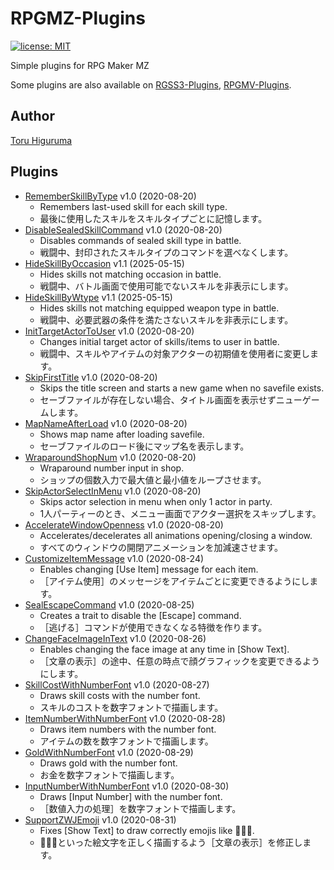 # RPGMZ-Plugins
[![license: MIT](https://img.shields.io/badge/license-MIT-blue.svg)](/LICENSE)

Simple plugins for RPG Maker MZ

Some plugins are also available on [RGSS3-Plugins](https://git.io/tic), [RPGMV-Plugins](https://git.io/tmv).

## Author
[Toru Higuruma](https://github.com/neofuji)

## Plugins
- [RememberSkillByType](/RememberSkillByType.js) v1.0 (2020-08-20)
  - Remembers last-used skill for each skill type.
  - 最後に使用したスキルをスキルタイプごとに記憶します。
- [DisableSealedSkillCommand](/DisableSealedSkillCommand.js) v1.0 (2020-08-20)
  - Disables commands of sealed skill type in battle.
  - 戦闘中、封印されたスキルタイプのコマンドを選べなくします。
- [HideSkillByOccasion](/HideSkillByOccasion.js) v1.1 (2025-05-15)
  - Hides skills not matching occasion in battle.
  - 戦闘中、バトル画面で使用可能でないスキルを非表示にします。
- [HideSkillByWtype](/HideSkillByWtype.js) v1.1 (2025-05-15)
  - Hides skills not matching equipped weapon type in battle.
  - 戦闘中、必要武器の条件を満たさないスキルを非表示にします。
- [InitTargetActorToUser](/InitTargetActorToUser.js) v1.0 (2020-08-20)
  - Changes initial target actor of skills/items to user in battle.
  - 戦闘中、スキルやアイテムの対象アクターの初期値を使用者に変更します。
- [SkipFirstTitle](/SkipFirstTitle.js) v1.0 (2020-08-20)
  - Skips the title screen and starts a new game when no savefile exists.
  - セーブファイルが存在しない場合、タイトル画面を表示せずニューゲームします。
- [MapNameAfterLoad](/MapNameAfterLoad.js) v1.0 (2020-08-20)
  - Shows map name after loading savefile.
  - セーブファイルのロード後にマップ名を表示します。
- [WraparoundShopNum](/WraparoundShopNum.js) v1.0 (2020-08-20)
  - Wraparound number input in shop.
  - ショップの個数入力で最大値と最小値をループさせます。
- [SkipActorSelectInMenu](/SkipActorSelectInMenu.js) v1.0 (2020-08-20)
  - Skips actor selection in menu when only 1 actor in party.
  - 1人パーティーのとき、メニュー画面でアクター選択をスキップします。
- [AccelerateWindowOpenness](/AccelerateWindowOpenness.js) v1.0 (2020-08-20)
  - Accelerates/decelerates all animations opening/closing a window.
  - すべてのウィンドウの開閉アニメーションを加減速させます。
- [CustomizeItemMessage](/CustomizeItemMessage.js) v1.0 (2020-08-24)
  - Enables changing [Use Item] message for each item.
  - ［アイテム使用］のメッセージをアイテムごとに変更できるようにします。
- [SealEscapeCommand](/SealEscapeCommand.js) v1.0 (2020-08-25)
  - Creates a trait to disable the [Escape] command.
  - ［逃げる］コマンドが使用できなくなる特徴を作ります。
- [ChangeFaceImageInText](/ChangeFaceImageInText.js) v1.0 (2020-08-26)
  - Enables changing the face image at any time in [Show Text].
  - ［文章の表示］の途中、任意の時点で顔グラフィックを変更できるようにします。
- [SkillCostWithNumberFont](/SkillCostWithNumberFont.js) v1.0 (2020-08-27)
  - Draws skill costs with the number font.
  - スキルのコストを数字フォントで描画します。
- [ItemNumberWithNumberFont](/ItemNumberWithNumberFont.js) v1.0 (2020-08-28)
  - Draws item numbers with the number font.
  - アイテムの数を数字フォントで描画します。
- [GoldWithNumberFont](/GoldWithNumberFont.js) v1.0 (2020-08-29)
  - Draws gold with the number font.
  - お金を数字フォントで描画します。
- [InputNumberWithNumberFont](/InputNumberWithNumberFont.js) v1.0 (2020-08-30)
  - Draws [Input Number] with the number font.
  - ［数値入力の処理］を数字フォントで描画します。
- [SupportZWJEmoji](/SupportZWJEmoji.js) v1.0 (2020-08-31)
  - Fixes [Show Text] to draw correctly emojis like 🧑‍🤝‍🧑.
  - 🧑‍🤝‍🧑といった絵文字を正しく描画するよう［文章の表示］を修正します。
